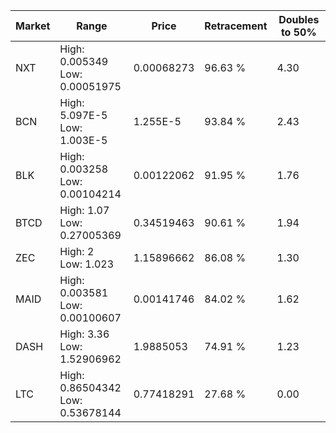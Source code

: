 | Market | Range | Price| Retracement | Doubles to 50% |
| --- | --- | --- | --- | --- |
| NXT | High: 0.005349<br />Low: 0.00051975 | 0.00068273 | 96.63 % | 4.30 |
| BCN | High: 5.097E-5<br />Low: 1.003E-5 | 1.255E-5 | 93.84 % | 2.43 |
| BLK | High: 0.003258<br />Low: 0.00104214 | 0.00122062 | 91.95 % | 1.76 |
| BTCD | High: 1.07<br />Low: 0.27005369 | 0.34519463 | 90.61 % | 1.94 |
| ZEC | High: 2<br />Low: 1.023 | 1.15896662 | 86.08 % | 1.30 |
| MAID | High: 0.003581<br />Low: 0.00100607 | 0.00141746 | 84.02 % | 1.62 |
| DASH | High: 3.36<br />Low: 1.52906962 | 1.9885053 | 74.91 % | 1.23 |
| LTC | High: 0.86504342<br />Low: 0.53678144 | 0.77418291 | 27.68 % | 0.00 |
